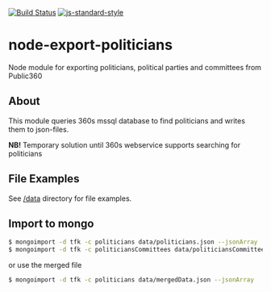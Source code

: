 [![Build Status](https://travis-ci.org/telemark/node-export-politicians.svg?branch=master)](https://travis-ci.org/telemark/node-export-politicians)
[![js-standard-style](https://img.shields.io/badge/code%20style-standard-brightgreen.svg?style=flat)](https://github.com/feross/standard)
# node-export-politicians

Node module for exporting politicians, political parties and committees from Public360

## About

This module queries 360s mssql database to find politicians and writes them to json-files.

**NB!** Temporary solution until 360s webservice supports searching for politicians

## File Examples

See [/data](data) directory for file examples.

## Import to mongo
```sh
$ mongoimport -d tfk -c politicians data/politicians.json --jsonArray
$ mongoimport -d tfk -c politiciansCommittees data/politiciansCommittees.json --jsonArray
```

or use the merged file

```sh
$ mongoimport -d tfk -c politicians data/mergedData.json --jsonArray
```

